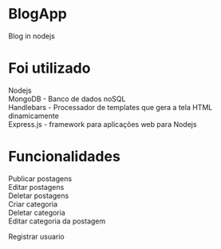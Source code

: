 # BlogApp
 Blog in nodejs

# Foi utilizado
<p>
 Nodejs<br>
 MongoDB - Banco de dados noSQL<br>
 Handlebars -  Processador de templates que gera a tela HTML dinamicamente<br> 
 Express.js - framework para aplicações web para Nodejs<br>
 
</p>

# Funcionalidades
<p>
  Publicar postagens<br>
  Editar postagens<br>
  Deletar postagens<br>
  Criar categoria<br>
  Deletar categoria<br>
  Editar categoria da postagem<br>
 </p>
 <p>
  Registrar usuario<br>
 </p>